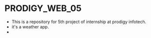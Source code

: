# PRODIGY_WEB_05
+ This is a repository for 5th project of internship at  prodigy infotech.
+ it's a weather app.
+ 
